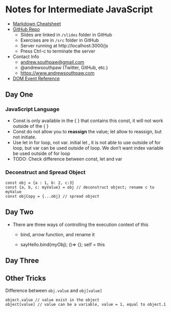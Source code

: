 # Notes for Intermediate JavaScript

- [Markdown Cheatsheet](https://www.markdownguide.org/cheat-sheet/)
- [GitHub Repo](https://github.com/andrewsouthpaw/webdev)
    -  Slides are linked in `/slides` folder in GitHub
    - Exercises are in `/src` folder in GitHub
    - Server running at http://localhost:3000/js
    - Press Ctrl-c to terminate the server
- Contact Info
    - andrew.southpaw@gmail.com
    - @andrewsouthpaw (Twitter, GitHub, etc.)
    - https://www.andrewsouthpaw.com
- [DOM Event Reference](https://developer.mozilla.org/en-US/docs/Web/Events)



## Day One
### JavaScript Language
- Const is only available in the { } that contains this const, it will not work outside of the { }
- Const do not allow you to **reassign** the value; let allow to reassign, but not initiate.
- Use let in for loop, not var. initial let , it is not able to use outside of for loop, but var can be used outside of loop. We don’t want index variable be used outside of for loop
- TODO: Check difference between const, let and var


### Deconstruct and Spread Object
```
const obj = {a : 1, b: 2, c:3}
const {a, b, c: myValue} = obj // deconstruct object; rename c to myValue
const objCopy = {...obj} // spread object
```



## Day Two

- There are three ways of controlling the execution context of this

    - bind, arrow function, and rename it

    - sayHello.bind(myObj); ()=> {}; self = this



## Day Three





## Other Tricks
Difference between `obj.value` and `obj[value]`
```
object.value // value exist in the object
object[value] // value can be a variable, value = 1, equal to object.1
```



